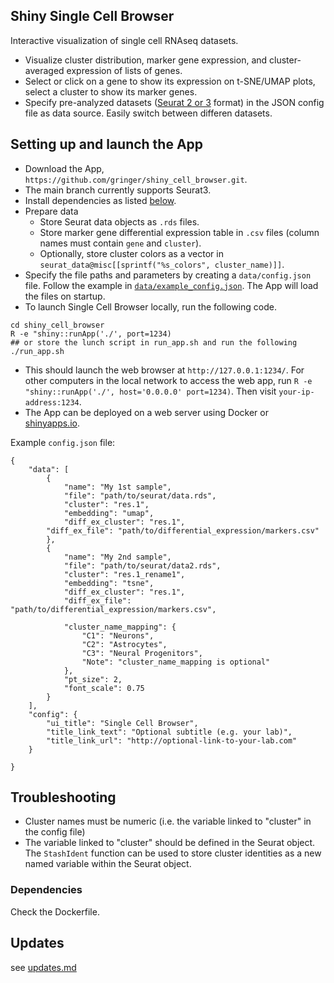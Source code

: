 
## Shiny Single Cell Browser

Interactive visualization of single cell RNAseq datasets. 

  - Visualize cluster distribution, marker gene expression, and cluster-averaged expression of lists of genes. 
  - Select or click on a gene to show its expression on t-SNE/UMAP plots, select a cluster to show its marker genes.
  - Specify pre-analyzed datasets ([Seurat 2 or 3](https://github.com/satijalab/seurat) format) in the JSON config file as data source. Easily switch between differen datasets.

## Setting up and launch the App
  
  - Download the App, `https://github.com/gringer/shiny_cell_browser.git`.
  - The main branch currently supports Seurat3.
  - Install dependencies as listed [below](#dependencies).
  - Prepare data
    - Store Seurat data objects as `.rds` files.
    - Store marker gene differential expression table in `.csv` files (column names must contain `gene` and `cluster`).
    - Optionally, store cluster colors as a vector in `seurat_data@misc[[sprintf("%s_colors", cluster_name)]]`.
  - Specify the file paths and parameters by creating a `data/config.json` file. Follow the example in [`data/example_config.json`](data/example_config.json). The App will load the files on startup. 
  - To launch Single Cell Browser locally, run the following code.  
  ```
  cd shiny_cell_browser
  R -e "shiny::runApp('./', port=1234)
  ## or store the lunch script in run_app.sh and run the following
  ./run_app.sh 
  ```
  - This should launch the web browser at `http://127.0.0.1:1234/`. For other computers in the local network to access the web app, run `R -e "shiny::runApp('./', host='0.0.0.0' port=1234)`. Then visit `your-ip-address:1234`.
  - The App can be deployed on a web server using Docker or [shinyapps.io](https://www.shinyapps.io).
  
Example `config.json` file: 

```
{
    "data": [
        {
            "name": "My 1st sample",
            "file": "path/to/seurat/data.rds",
            "cluster": "res.1",
            "embedding": "umap",
            "diff_ex_cluster": "res.1", 
	    "diff_ex_file": "path/to/differential_expression/markers.csv"
        },
        {
            "name": "My 2nd sample",
            "file": "path/to/seurat/data2.rds",
            "cluster": "res.1_rename1",
            "embedding": "tsne",
            "diff_ex_cluster": "res.1", 
            "diff_ex_file": "path/to/differential_expression/markers.csv",

            "cluster_name_mapping": {
                "C1": "Neurons",
                "C2": "Astrocytes",
                "C3": "Neural Progenitors",
                "Note": "cluster_name_mapping is optional"
            },
            "pt_size": 2,
            "font_scale": 0.75
        }
    ],
    "config": {
        "ui_title": "Single Cell Browser",
        "title_link_text": "Optional subtitle (e.g. your lab)",
        "title_link_url": "http://optional-link-to-your-lab.com"
    }

}

```

## Troubleshooting

* Cluster names must be numeric (i.e. the variable linked to "cluster" in the config file)
* The variable linked to "cluster" should be defined in the Seurat object. The `StashIdent` function can be used to store cluster identities as a new named variable within the Seurat object.

### Dependencies

Check the Dockerfile.
  
## Updates

see [updates.md](UPDATES.md)



